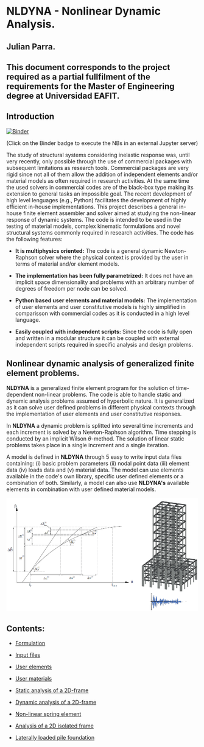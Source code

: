 # NLDYNA - Nonlinear Dynamic Analysis.

## Julian Parra.

## This document corresponds to the project required as a partial fullfilment of the requirements for the Master of Engineering degree at Universidad EAFIT.

## Introduction

[![Binder](https://mybinder.org/badge_logo.svg)](https://mybinder.org/v2/gh/jgomezc1/nldyna/master)

(Click on the Binder badge to execute the NBs in an external Jupyter server)

The study of structural systems considering inelastic response was, until very recently, only possible through the use of commercial packages with subsequent limitations as research tools. Commercial packages are very rigid since not all of them allow the addition of independent elements and/or material models as often required in research activities. At the same time the used solvers in commercial codes are of the black-box type making its extension to general tasks an impossible goal. The recent development of high level lenguages (e.g., Python) facilitates the development of highly efficient in-house implementations. This project describes a general in-house finite element assembler and solver aimed at studying the non-linear response of dynamic systems. The code is intended to be used in the testing of material models, complex kinematic formulations and novel structural systems commonly required in research activities. The code has the following features:

* **It is multiphysics oriented:** The code is a general dynamic Newton-Raphson solver where the physical context is provided by the user in terms of material and/or element models.

* **The implementation has been fully parametrized:** It does not have an implicit space dimensionality and problems with an arbitrary number of degrees of freedom per node can be solved.

* **Python based user elements and material models:** The implementation of user elements and user constitutive models is highly simplified in comparisson with commercial codes as it is conducted in a high level language.

* **Easily coupled with independent scripts:** Since the code is fully open and written in a modular structure it can be coupled with external independent scripts required in specific analysis and design problems.


## Nonlinear dynamic analysis of generalized finite element problems.
**NLDYNA** is a generalized finite element program for the solution of time-dependent non-linear problems. The code is able to handle static and dynamic analysis problems assumed of hyperbolic nature. It is generalized as it can solve user defined problems in different physical contexts through the implementation of user elements and user constitutive responses.

In **NLDYNA** a dynamic problem is splitted into several time increments and each increment is solved by a Newton-Raphson algorithm. Time stepping is conducted by an implicit Wilson $\theta$-method. The solution of linear static problems takes place in a single increment and a single iteration. 

A model is defined in **NLDYNA** through 5 easy to write input data files containing: (i) basic problem parameters (ii) nodal point data (iii) element data (iv) loads data and (v) material data. The model can use elements available in the code's own library, specific user defined elements or a combination of both. Similarly, a model can also use **NLDYNA's** available elements in combination with user defined material models.

![Shaking in 3D building.](./notebooks/img/Model_Page.png)

## Contents:

* [Formulation](https://nbviewer.jupyter.org/github/jgomezc1/nldyna/blob/master/notebooks/02_Formulation.ipynb)

* [Input files](https://nbviewer.jupyter.org/github/jgomezc1/nldyna/blob/master/notebooks/03_NLDYNA.ipynb)

* [User elements](https://nbviewer.jupyter.org/github/jgomezc1/nldyna/blob/master/notebooks/04_UEL_subroutine.ipynb)

* [User materials](https://nbviewer.jupyter.org/github/jgomezc1/nldyna/blob/master/notebooks/05_UMAT_subroutine.ipynb)

* [Static analysis of a 2D-frame](https://nbviewer.jupyter.org/github/jgomezc1/nldyna/blob/master/notebooks/06_Example01.ipynb)

* [Dynamic analysis of a 2D-frame](https://nbviewer.jupyter.org/github/jgomezc1/nldyna/blob/master/notebooks/07_Example02.ipynb)

* [Non-linear spring element](https://nbviewer.jupyter.org/github/jgomezc1/nldyna/blob/master/notebooks/08_Example03.ipynb)

* [Analysis of a 2D isolated frame](https://nbviewer.jupyter.org/github/jgomezc1/nldyna/blob/master/notebooks/09_Example04.ipynb)

* [Laterally loaded pile foundation](https://nbviewer.jupyter.org/github/jgomezc1/nldyna/blob/master/notebooks/10_Example05.ipynb)
